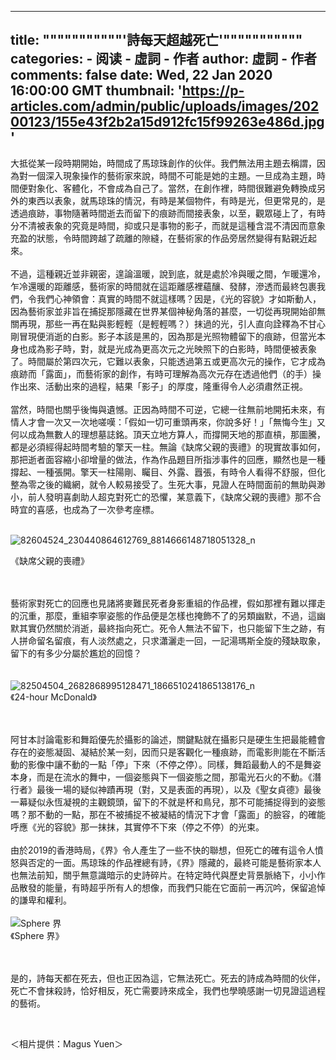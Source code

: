 
---
title: """""""""""'詩每天超越死亡'"""""""""""
categories: 
    - 阅读
    - 虛詞 - 作者
author: 虛詞 - 作者
comments: false
date: Wed, 22 Jan 2020 16:00:00 GMT
thumbnail: 'https://p-articles.com/admin/public/uploads/images/20200123/155e43f2b2a15d912fc15f99263e486d.jpg'
---

<div>   
<p>大抵從某一段時期開始，時間成了馬琼珠創作的伙伴。我們無法用主題去稱謂，因為對一個深入現象操作的藝術家來說，時間不可能是她的主題。一旦成為主題，時間便對象化、客體化，不會成為自己了。當然，在創作裡，時間很難避免轉換成另外的東西以表象，就馬琼珠的情況，有時是某個物件，有時是光，但更常見的，是透過痕跡，事物隨著時間逝去而留下的痕跡而間接表象，以至，觀眾碰上了，有時分不清被表象的究竟是時間，抑或只是事物的影子，而就是這種含混不清因而意象充盈的狀態，令時間跨越了疏離的隙縫，在藝術家的作品旁居然變得有點親近起來。<br><br>不過，這種親近並非親密，遑論溫暖，說到底，就是處於冷與暖之間，乍暖還冷，乍冷還暖的距離感，藝術家的時間就在這距離感裡蘊釀、發酵，滲透而最終包裹我們，令我們心神領會：真實的時間不就這樣嗎？因是，《光的容貌》才如斯動人，因為藝術家並非旨在捕捉那隱藏在世界某個神秘角落的甚麼，一切從再現開始卻無關再現，那些一再在點與影輕輕（是輕輕嗎？）抹過的光，引人直向詮釋為不甘心剛冒現便消逝的白影。影子本該是黑的，因為那是光照物體留下的痕跡，但當光本身也成為影子時，對，就是光成為更高次元之光映照下的白影時，時間便被表象了。時間屬於第四次元，它難以表象，只能透過第五或更高次元的操作，它才成為痕跡而「露面」，而藝術家的創作，有時可理解為高次元存在透過他們（的手）操作出來、活動出來的過程，結果「影子」的厚度，隆重得令人必須肅然正視。<br><br>當然，時間也關乎後悔與遺憾。正因為時間不可逆，它總一往無前地開拓未來，有情人才會一次又一次地嗟嘆：「假如一切可重頭再來，你說多好！」「無悔今生」又何以成為無數人的理想墓誌銘。頂天立地方算人，而撐開天地的那直槓，那圖騰，都是必須經得起時間考驗的擎天一柱。無論《缺席父親的喪禮》的現實故事如何，那把逝者面容縮小卻增量的做法，作為作品題目所指涉事件的回應，顯然也是一種撐起、一種張開。擎天一柱陽剛、矚目、外露、囂張，有時令人看得不舒服，但化整為零之後的織網，就令人較易接受了。生死大事，見證人在時間面前的無助與渺小，前人發明喜劇助人超克對死亡的恐懼，某意義下，《缺席父親的喪禮》那不合時宜的喜感，也成為了一次參考座標。<br><br></p><p><img src="https://p-articles.com/admin/public/uploads/images/20200123/155e43f2b2a15d912fc15f99263e486d.jpg" alt="82604524_230440864612769_8814666148718051328_n" style="max-width:100%;" class referrerpolicy="no-referrer"><br></p><p>《缺席父親的喪禮》</p><p><br><br>藝術家對死亡的回應也見諸將麥難民死者身影重組的作品裡，假如那裡有難以揮走的沉重，那麼，重組李寧姿態的作品便是怎樣也掩飾不了的另類幽默，不過，這幽默其實仍然關於消逝，最終指向死亡。死令人無法不留下，也只能留下生之跡，有人拼命留名留痕，有人淡然處之，只求瀟灑走一回，一記湯瑪斯全旋的殘缺取象，留下的有多少分屬於尷尬的回憶？<br><br><br><img src="https://p-articles.com/admin/public/uploads/images/20200123/25e0f3b14276dae6918f2a14b5ce0453.jpg" alt="82504504_2682868995128471_1866510241865138176_n" style="max-width:100%;" referrerpolicy="no-referrer"><br>《24-hour McDonald》<br><br><br></p><p>阿甘本討論電影和舞蹈優先於攝影的論述，關鍵點就在攝影只是硬生生把最能體會存在的姿態凝固、凝結於某一刻，因而只是客觀化一種痕跡，而電影則能在不斷活動的影像中讓不動的一點「停」下來（不停之停）。同樣，舞蹈最動人的不是舞姿本身，而是在流水的舞中，一個姿態與下一個姿態之間，那電光石火的不動。《潛行者》最後一場的疑似神蹟再現（對，又是表面的再現），以及《聖女貞德》最後一幕疑似永恆凝視的主觀鏡頭，留下的不就是杯和鳥兒，那不可能捕捉得到的姿態嗎？那不動的一點，那在不被捕捉不被凝結的情況下才會「露面」的臉容，的確能呼應《光的容貌》那一抹抹，其實停不下來（停之不停）的光束。<br><br>由於2019的香港時局，《界》令人產生了一些不快的聯想，但死亡的確有這令人憤怒與否定的一面。馬琼珠的作品裡總有詩，《界》隱藏的，最終可能是藝術家本人也無法前知，關乎無意識暗示的史詩碎片。在特定時代與歷史背景脈絡下，小小作品散發的能量，有時超乎所有人的想像，而我們只能在它面前一再沉吟，保留追悼的謙卑和權利。<br><br><img src="https://p-articles.com/admin/public/uploads/images/20200123/90ed3a68c1e315aa2eaabce1b08e0e0e.jpg" alt="Sphere 界" style="max-width:100%;" class referrerpolicy="no-referrer"><br>《Sphere 界》<br><br><br></p><p>是的，詩每天都在死去，但也正因為這，它無法死亡。死去的詩成為時間的伙伴，死亡不會抹殺詩，恰好相反，死亡需要詩來成全，我們也學曉感謝一切見證這過程的藝術。</p><p><br></p><p>＜相片提供：Magus Yuen＞</p>  
</div>
            
